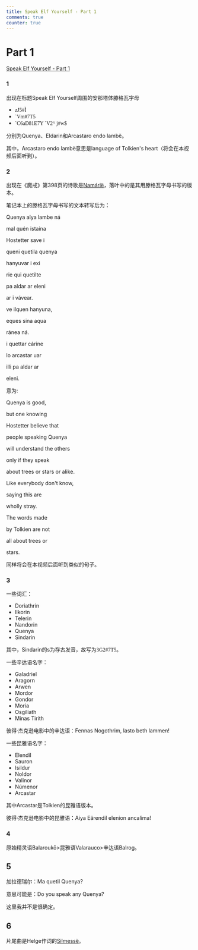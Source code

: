 ```yaml
---
title: Speak Elf Yourself - Part 1
comments: true
counter: true
---
```

# Part 1

[Speak Elf Yourself - Part 1](https://www.youtube.com/watch?v=ClhMTBoDtJQ&list=PLpRrGdALEBTVeGyy2AQop_piuG9hJ5P0d&index=2)
### 1
出现在标题Speak Elf Yourself周围的安那塔体滕格瓦字母

- <span style="font-family: Tengwar Annatar, serif;">zJ5#Ì</span>
- <span style="font-family: Tengwar Annatar, serif;">\`Vm#7T5</span>
- <span style="font-family: Tengwar Annatar, serif;">\`C6aD81E7Y \`V2^ j#w$</span>

分别为Quenya、Eldarin和Arcastaro endo lambë。

其中，Arcastaro endo lambë意思是language of Tolkien's heart（将会在本视频后面听到）。
### 2
出现在《魔戒》第398页的诗歌是[Namárië](https://lotr.huijiwiki.com/wiki/%E5%8A%A0%E6%8B%89%E5%BE%B7%E7%91%9E%E5%B0%94%E7%9A%84%E6%8C%BD%E6%AD%8C#tab-3)，落叶中的是其用滕格瓦字母书写的版本。

笔记本上的滕格瓦字母书写的文本转写后为：

Quenya alya lambe ná

mal quén istaina

Hostetter save i

queni quetila quenya

hanyuvar i exi

rie qui quetilte

pa aldar ar eleni

ar i vávear.

ve ilquen hanyuna,

eques sina aqua

ránea ná.

i quettar cárine

lo arcastar uar

illi pa aldar ar

eleni.

意为:

Quenya is good,

but one knowing

Hostetter believe that

people speaking Quenya

will understand the others

only if they speak

about trees or stars or alike.

Like everybody don't know,

saying this are

wholly stray.

The words made

by Tolkien are not

all about trees or

stars.

同样将会在本视频后面听到类似的句子。


### 3
一些词汇：

- Doriathrin
- Ilkorin
- Telerin
- Nandorin
- Quenya
- Sindarin

其中，Sindarin的s为存古发音，故写为<span style="font-family: Tengwar Annatar, serif;">3G2#7T5</span>。

一些辛达语名字：

- Galadriel
- Aragorn
- Arwen
- Mordor
- Gondor
- Moria
- Osgiliath
- Minas Tirith

彼得·杰克逊电影中的辛达语：Fennas Nogothrim, lasto beth lammen!

一些昆雅语名字：

- Elendil
- Sauron
- Isildur
- Noldor
- Valinor
- Númenor
- Arcastar

其中Arcastar是Tolkien的昆雅语版本。

彼得·杰克逊电影中的昆雅语：Aiya Eärendil elenion ancalima!
### 4
原始精灵语Balaroukō>昆雅语Valarauco>辛达语Balrog。

## 5
加拉德瑞尔：Ma quetil Quenya?

意思可能是：Do you speak any Quenya? 

这里我并不是很确定。

## 6
片尾曲是Helge作词的[Silmessë](https://tolkiengateway.net/wiki/Silmesse)。

